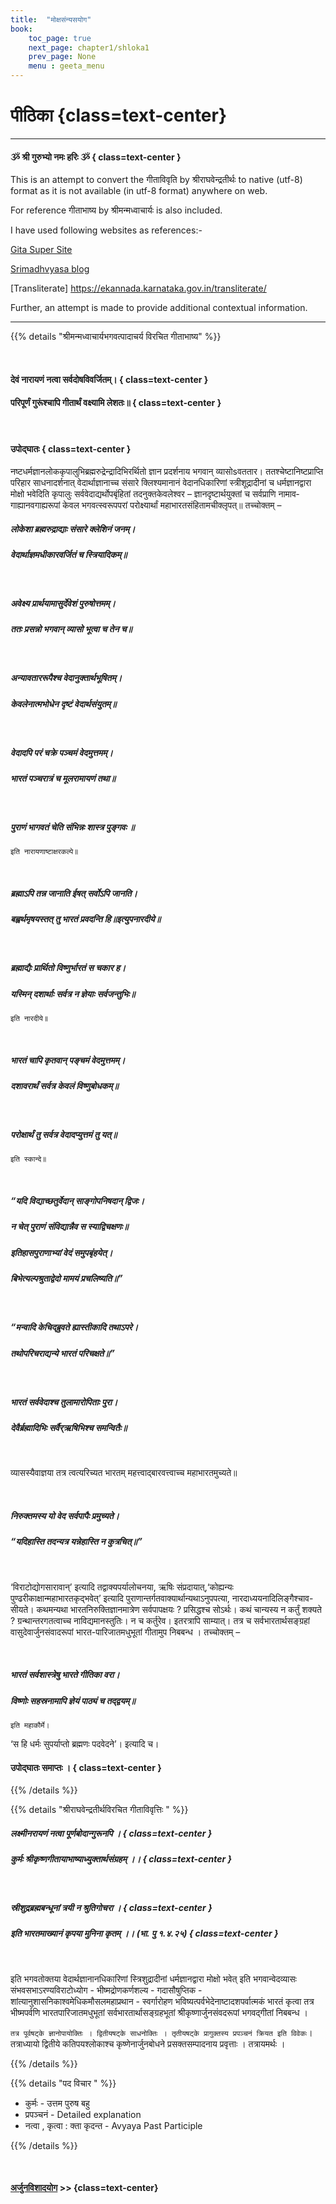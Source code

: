 ```yaml
---
title:  "मोक्षसंन्यसयोग"
book:
    toc_page: true
    next_page: chapter1/shloka1
    prev_page: None
    menu : geeta_menu
---     
```


#  पीठिका {class=text-center}

----

#### ૐ श्री गुरुभ्यो नमः हरिः  ૐ  { class=text-center }


This is an attempt to convert the गीताविवृति by श्रीराघवेन्द्रतीर्थः to native (utf-8) format as it is not available (in utf-8 format)  anywhere on web.

For reference गीताभाष्य by श्रीमन्मध्वाचार्यः is also included.

I have used following websites as references:-

[Gita Super Site](https://www.gitasupersite.iitk.ac.in/)

[Srimadhvyasa blog](https://srimadhvyasa.wordpress.com/)

[Transliterate] https://ekannada.karnataka.gov.in/transliterate/


Further,  an attempt is made to provide additional 
contextual information.

---

{{% details "श्रीमन्मध्वाचार्यभगवत्पादाचर्य विरचित  गीताभाष्य" %}}

<br/>

#### देवं नारायणं नत्वा सर्वदोषविवर्जितम्।  { class=text-center }

#### परिपूर्णं गुरूंश्चापि गीतार्थं वक्ष्यामि लेशतः॥ { class=text-center }

<br/>

#### उपोद्घातः { class=text-center }

नष्टधर्मज्ञानलोककृपालुभिब्रह्मरुद्रेन्द्रादिभिरर्थितो ज्ञान प्रदर्शनाय भगवान् व्यासोsवततार। ततश्चेष्टानिष्टप्राप्ति परिहार ­साधनादर्शनात् वेदार्थाज्ञानाच्च संसारे क्लिश्यमानानं वेदानधिकारिणां  स्त्रीशूद्रा­दीनां च धर्मज्ञानद्वारा मोक्षो भवेदिति कृपालुः सर्ववेदाद्यर्थोप­बृंहितां तदनुक्तकेवलेश्वर – ज्ञानदृष्टार्थयुक्तां च सर्वप्राणि नामाव­गाह्यानवगाह्यरूपां केवल भगवत्स्वरूपपरां परोक्ष्यार्थां महाभारतसंहिता­मचीक्लृपत्॥ तच्चोक्तम् –

##### लोकेशा ब्रह्मरुद्राद्याः संसारे क्लेशिनं जनम्।  
##### वेदार्थाज्ञमधीकारवर्जितं च स्त्रियादिकम्॥

<br/> 

##### अवेक्ष्य प्रार्थयामासुर्देवेशं पुरुषोत्तमम्।  
##### ततः प्रसन्नो भगवान् व्यासो भूत्वा च तेन च॥

<br/>

##### अन्यावताररूपैश्च वेदानुक्तार्थभूषितम्।  
##### केवलेनात्मभोधेन दृष्टं वेदार्थसंयुतम्॥

 <br/>

##### वेदादपि परं चक्रे पञ्चमं वेदमुत्तमम्।  
##### भारतं पञ्चरात्रं च मूलरामायणं तथा॥

<br/> 

##### पुराणं भागवतं चेति संभिन्नः शास्त्र पुङ्गवः ॥
`इति नारायणाष्टाक्षरकल्पे॥`

<br/> 

##### ब्रह्माऽपि तन्न जानाति ईषत् सर्वोऽपि जानति।  
##### बह्वर्थमृषयस्तत् तु भारतं प्रवदन्ति हि॥इत्युपनारदीये॥

 <br/>

##### ब्रह्माद्यैः प्रार्थितो विष्णुर्भारतं स चकार ह।  
##### यस्मिन् दशार्थाः सर्वत्र न ज्ञेयाः सर्वजन्तुभिः॥

`इति नारदीये॥`

<br/>

##### भारतं चापि कृतवान् पङ्चमं वेदमुत्तमम्।  
##### दशावरार्थं सर्वत्र केवलं विष्णुबोधकम्॥

 <br/>

##### परोक्षार्थं तु सर्वत्र वेदादप्युत्तमं तु यत्॥ 

`इति स्कान्दे॥`

 <br/> 

##### “यदि विद्याच्छतुर्वेदान् साङ्गोपनिषदान् द्विजः।  
##### न चेत् पुराणं संविद्यान्नैव स स्याद्विचक्षणः॥



##### इतिहासपुराणाभ्यां वेदं समुपबृंहयेत्।  
##### बिभेत्यल्पश्रुताद्वेदो मामयं प्रचलिष्यति॥”

<br/> 

##### “मन्वादि केचिद्ब्रुवते ह्यास्तीकादि तथाऽपरे।  
##### तथोपरिचराद्यन्ये भारतं परिचक्षते॥”

<br/> 

##### भारतं सर्ववेदाश्च तुलामारोपिताः पुरा।  
##### देवैर्ब्रह्मादिभिः सर्वैर्‌ऋषिभिश्च समन्वितैः॥

<br/>  

व्यासस्यैवाज्ञया तत्र त्वत्यरिच्यत भारतम् महत्त्वाद्बारवत्त्वाच्च महाभारतमुच्यते॥

<br/>  

##### निरुक्तमस्य यो वेद सर्वपापैः प्रमुच्यते।  
##### “यदिहास्ति तदन्यत्र यन्नेहास्ति न कुत्रचित्॥”
<br/>

‘विराटोद्योगसारावान्’  इत्यादि तद्वाक्यपर्यालोचनया, ऋषिः संप्रदायात्,‘कोह्यन्यः  पुण्ढरीकाक्षान्महाभारतकृद्भवेत्’  इत्यादि पुराणान्तर्गतवाक्यार्थान्यथाऽनुपपत्या, नारदाध्ययनादि­लिङ्गैश्चाव-सीयते। कथमन्यथा  भारतनिरुक्तिज्ञानमात्रेण सर्वपापक्षयः ?  प्रसिद्धश्च सोऽर्थः। कथं चान्यस्य न कर्तुं शक्यते ? ग्रन्थान्तरगतत्वाच्च नाविद्यमानस्तुतिः।  न च कर्तुरेव।  इतरत्रापि साम्यात्।  तत्र च  सर्वभारतार्थसङ्ग्रहां वासुदेवार्जुन­संवादरूपां भारत-पारिजातमधुभूतां गीतामुप निबबन्ध ।  तच्चोक्तम् –

<br/> 

##### भारतं सर्वशास्त्रेषु भारते गीतिका वरा।  
##### विष्णोः सहस्रनामापि ज्ञेयं पाठ्यं च तद्द्वयम्॥

`इति महाकौर्मे।`

‘स हि धर्मः सुपर्याप्तो ब्रह्मणः पदवेदने’। इत्यादि च।


#### उपोद्घातः समाप्तः । { class=text-center }

{{% /details %}}



{{% details  "श्रीराघवेन्द्रतीर्थविरचित गीताविवृत्तिः " %}}



##### लक्ष्मीनरायणं नत्वा पूर्णबोदान्गुरूनपि ।      { class=text-center }  
##### कुर्मः श्रीकृष्णगीतायाभाष्याध्युक्तार्थसंग्रहम् ।।  { class=text-center }

<br/>

##### स्रीशुद्रब्रह्मबन्धूनां त्रयी न श्रुतिगोचरा ।  { class=text-center }   
##### इति भारतमाख्यानं कृपया मुनिना कृतम्  ।। (भा. पु १.४.२५) { class=text-center }

<br/>

इति भगवतोक्तया  वेदार्थज्ञानानधिकारिणां स्त्रिशुद्रादीनां धर्मज्ञानद्वारा मोक्षो भवेत् इति भगवान्वेदव्यासः संभवसभाऽरण्यविराटोध्योग - भीष्मद्रोणकर्णशल्य - गदासौषुप्तिक - शांत्यानुशासनिकाश्वमेधिकमौसलमहाप्रथान - स्वर्गारोहण  भविष्यत्पर्वभेदेनाष्टादशपर्वात्मकं भारतं कृत्वा तत्र भीष्मपर्वणि भारतपारिजातमधुभूतां सर्वभारतार्थासङ्ग्रहभूतां श्रीकृष्णार्जुनसंवदरूपां भगवद्गीतां निबबन्ध ।

`तत्र पूर्वषट्के ज्ञानोपायोक्तिः । द्वितीयषट्के साधनोक्तिः । तृतीयषट्के प्रागुक्तस्य प्रपञ्चनं क्रियत इति विवेकः`।  
तत्राध्यायो द्वितीये कतिपयश्लोकाश्च कृष्णेनार्जुनबोधने प्रसक्तसम्पादनाय प्रवृत्ताः ।  तत्रायमर्थः ।

{{% /details %}}


{{% details "पद विचार " %}}

 
-  कुर्मः - उत्तम पुरुष बहु 
-  प्रपञ्चनं - Detailed explanation
-  नत्वा , कृत्वा  : क्ता कृदन्त - Avyaya Past Participle

{{% /details %}}

<br/>

#### [अर्जुनविशादयोग](chapter1)  >> {class=text-center}

